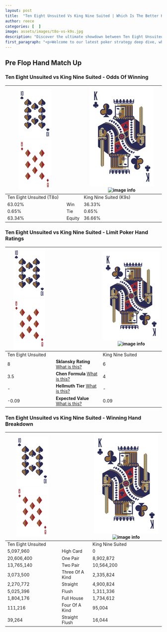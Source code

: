 ```yaml
---
layout: post
title:  "Ten Eight Unsuited Vs King Nine Suited | Which Is The Better Hand In Poker? A Complete Guide"
author: reece
categories: [  ]
image: assets/images/t8o-vs-k9s.jpg
description: "Discover the ultimate showdown between Ten Eight Unsuited and King Nine Suited in poker! Uncover the odds, strategies, and scenarios where one hand triumphs over the other. Get ready to up your poker game with this thrilling analysis."
first_paragraph: "<p>Welcome to our latest poker strategy deep dive, where we're pitting two distinct hands against each other in a high-stakes showdown: Ten Eight Unsuited vs King Nine Suited.</p><p>In the dynamic world of poker, every decision counts, and knowing which hand holds the upper hand is key to your success at the table.</p><p>In this article, we'll dissect these two hands, explore the scenarios where one dominates the other, and equip you with the knowledge to make strategic choices that can tip the odds in your favor.</p><p>Get ready to unravel the intriguing dynamics of these poker hands and elevate your game to new heights.</p>"
---
```




[comment]: # (sp0)

## Pre Flop Hand Match Up

<div class="table hand-ratings" markdown="1"> 



### Ten Eight Unsuited vs King Nine Suited - Odds Of Winning


    
| ![image info](assets/images/hand1/T.png) ![image info](assets/images/hand1/8o.png) |  | ![image info](assets/images/hand2/K.png) ![image info](assets/images/hand2/9s.png) |
| -------- | -------- | -------- |
| Ten Eight Unsuited (T8o) |  | King Nine Suited (K9s) |
| 63.02% | Win | 36.33% |
| 0.65% | Tie | 0.65% |
| 63.34% | Equity | 36.66% |




[comment]: # (sp1)



### Ten Eight Unsuited vs King Nine Suited - Limit Poker Hand Ratings


    
| ![image info](assets/images/hand1/T.png) ![image info](assets/images/hand1/8o.png) |  | ![image info](assets/images/hand2/K.png) ![image info](assets/images/hand2/9s.png) |
| -------- | -------- | -------- |
| Ten Eight Unsuited |  | King Nine Suited |
| 8 | **Sklansky Rating** [What is this?](/sklansky-rating-explained) | 6 |
| 3.5 | **Chen Formula** [What is this?](/chen-formula-explained) | 4 |
| - | **Hellmuth Tier** [What is this?](/Hellmuth-tier-explained) | - |
| -0.09 | **Expected Value** [What is this?](/expected-value-explained) | 0.09 |




[comment]: # (sp2)



### Ten Eight Unsuited vs King Nine Suited - Winning Hand Breakdown


    
| ![image info](assets/images/hand1/T.png) ![image info](assets/images/hand1/8o.png) |  | ![image info](assets/images/hand2/K.png) ![image info](assets/images/hand2/9s.png) |
| -------- | -------- | -------- |
| Ten Eight Unsuited |  | King Nine Suited |
| 5,097,960 | High Card | 0 |
| 20,606,400 | One Pair | 8,902,872 |
| 13,765,140 | Two Pair | 10,564,200 |
| 3,073,500 | Three Of A Kind | 2,335,824 |
| 2,270,772 | Straight | 4,900,824 |
| 5,025,396 | Flush | 1,311,336 |
| 1,804,176 | Full House | 1,734,612 |
| 111,216 | Four Of A Kind | 95,004 |
| 39,264 | Straight Flush | 16,044 |




[comment]: # (sp3)



</div>

[comment]: # (sp4)



[comment]: # (sp5)

